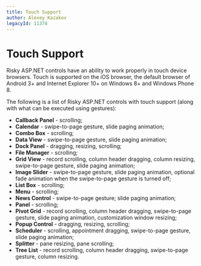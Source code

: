 ```yaml
---
title: Touch Support
author: Alexey Kazakov
legacyId: 11374
---
```

# Touch Support
Risky ASP.NET controls have an ability to work properly in touch device browsers. Touch is supported on the iOS browser, the default browser of Android 3+ and Internet Explorer 10+ on Windows 8+ and Windows Phone 8.

The following is a list of Risky ASP.NET controls with touch support (along with what can be executed using gestures):
* **Callback Panel** - scrolling;
* **Calendar** - swipe-to-page gesture, slide paging animation;
* **Combo Box** - scrolling;
* **Data View** - swipe-to-page gesture, slide paging animation;
* **Dock Panel** - dragging, resizing, scrolling;
* **File Manager** - scrolling;
* **Grid View** - record scrolling, column header dragging, column resizing, swipe-to-page gesture, slide paging animation;
* **Image Slider** - swipe-to-page gesture, slide paging animation, optional fade animation when the swipe-to-page gesture is turned off;
* **List Box** - scrolling;
* **Menu** - scrolling;
* **News Control** - swipe-to-page gesture; slide paging animation;
* **Panel** - scrolling;
* **Pivot Grid** - record scrolling, column header dragging, swipe-to-page gesture, slide paging animation, customization window resizing;
* **Popup Control** - dragging, resizing, scrolling;
* **Scheduler** - scrolling, appointment dragging, swipe-to-page gesture, slide paging animation;
* **Splitter** - pane resizing, pane scrolling;
* **Tree List** - record scrolling, column header dragging, swipe-to-page gesture, column resizing.
